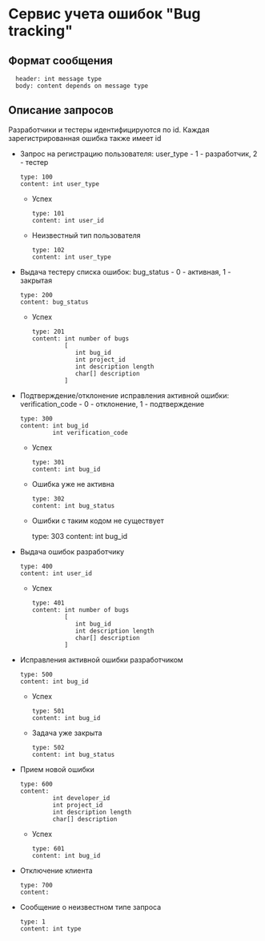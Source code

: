 # Сервис учета ошибок "Bug tracking"

## Формат сообщения

      header: int message type
      body: content depends on message type

## Описание запросов

Разработчики и тестеры идентифицируются по id. Каждая зарегистрированная ошибка также имеет id

- Запрос на регистрацию пользователя: user_type - 1 - разработчик, 2 - тестер

      type: 100
      content: int user_type
 
  - Успех

        type: 101
        content: int user_id
        
  - Неизвестный тип пользователя

        type: 102
        content: int user_type

- Выдача тестеру списка ошибок: bug_status - 0 - активная, 1 - закрытая

      type: 200
      content: bug_status

  - Успех
  
        type: 201
        content: int number of bugs
                 [
                    int bug_id
                    int project_id
                    int description length
                    char[] description
                 ]

- Подтверждение/отклонение исправления активной ошибки:  verification_code - 0 - отклонение, 1 - подтверждение

      type: 300
      content: int bug_id
               int verification_code
                 
  - Успех

        type: 301
        content: int bug_id
        
  - Ошибка уже не активна
        
        type: 302
        content: int bug_status
        
   - Ошибки с таким кодом не существует
        
        type: 303
        content: int bug_id

- Выдача ошибок разработчику

      type: 400
      content: int user_id
      
  - Успех

        type: 401
        content: int number of bugs
                 [
                    int bug_id
                    int description length
                    char[] description
                 ]

- Исправления активной ошибки разработчиком

      type: 500
      content: int bug_id
                 
  - Успех

        type: 501
        content: int bug_id
        
  - Задача уже закрыта

        type: 502
        content: int bug_status
        
- Прием новой ошибки

      type: 600
      content:
               int developer_id
               int project_id
               int description length
               char[] description
             
  - Успех

        type: 601
        content: int bug_id
        
- Отключение клиента

      type: 700
      content:
     
- Сообщение о неизвестном типе запроса

      type: 1
      content: int type
